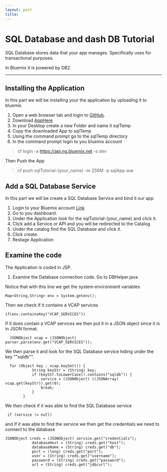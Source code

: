 ```yaml
---
layout: post
title: 
---
```


SQL Database and dash DB Tutorial
===================


SQL Database stores data that your app manages. Specifically uses for  transactional purposes. 

In Bluemix it is powered by DB2.

----------


Installing the Application
-------------
In this part we will be installing your the application by uploading it to bluemix.

 1.  Open a web browser tab and login to [GitHub](https://github.com).
 2. Download [AppHere](https://github.com/IamLance/sql-databases/blob/master/build/libs/sqlApp.war)
 3. In your Desktop create a new Folder and name it sqlTemp 
 4.  Copy the downloaded App to sqlTemp
 5.  Using the command prompt go to the sqlTemp directory
 6.  In the command prompt login to you bluemix account

> cf login -a https://api.ng.bluemix.net -s dev


 Then Push the App
> cf push sqlTutorial-(your_name) -m 256M -p sqlApp.war

Add a SQL Database Service
-------------
In this part we will be create a SQL Database Service and bind it our app


1. Login to your Bluemix account [Link](https://console.ng.bluemix.net/)
2.  Go to you dashboard.
3.  Under the Application look for the sqlTutorial-(your_name) and click it.
4.  Click add a Service or API and you will be redirected to the Catalog
5.  Under the catalog find the SQL Database and click it.
6.  Click create.
7. Restage Application


Examine the code
-------------
 The Application is coded in JSP.
 
1.  Examine the Database connection code. Go to DBHelper.java

Notice that with this line we get the system environment variables

    Map<String,String> env = System.getenv();

 Then we check if it contains a VCAP services

    if(env.containsKey("VCAP_SERVICES"))

If it does contain a VCAP services we then  put it in a JSON object since it is in JSON format.

      JSONObject vcap = (JSONObject)       parser.parse(env.get("VCAP_SERVICES"));
  

We then parse it and look for the SQL Database service hiding under the key ""sqldb"".

      for (Object key : vcap.keySet()) {
                String keyStr = (String) key;
                if (keyStr.toLowerCase().contains("sqldb")) {
                    service = (JSONObject) ((JSONArray) vcap.get(keyStr)).get(0);
                    break;
                }
            }
We then check if it was able to find the SQL Database service 

     if (service != null) 

and If it was able to find the service we then get the credentials we need to connect to the database

    JSONObject creds = (JSONObject) service.get("credentials");
                databaseHost = (String) creds.get("host");
                databaseName = (String) creds.get("db");
                port = (long) creds.get("port");
                user = (String) creds.get("username");
                password = (String) creds.get("password");
                url = (String) creds.get("jdbcurl");